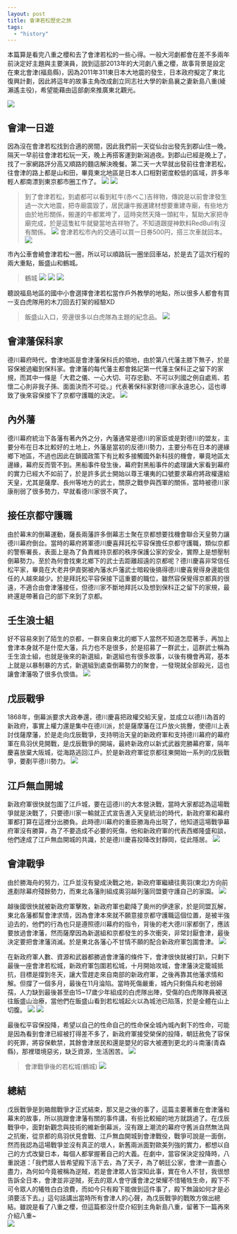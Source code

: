 ```yaml
---
layout: post
title: 會津若松歷史之旅
tags: 
  - "history"
---
```

本篇算是看完八重之櫻和去了會津若松的一些心得。一般大河劇都會在差不多兩年前決定好主題與主要演員，說到這部2013年的大河劇八重之櫻，故事背景是設定在東北會津(福島縣)，因為2011年311東日本大地震的發生，日本政府擬定了東北復興計劃，因此將這年的故事主角改成創立同志社大學的新島襄之妻新島八重(綾瀨遙主役)，希望能藉由這部劇來推廣東北觀光。  
<!-- more -->  
  
  
![](https://i.imgur.com/qL90p9h.jpg)

## 會津一日遊
因為沒在會津若松找到合適的房間，因此我們前一天從仙台出發先到郡山住一晚，隔天一早前往會津若松玩一天，晚上再搭客運到新潟過夜。到郡山已經是晚上了，找了一家網路評分高又順路的麵店解決晚餐。第二天一大早就出發前往會津若松，往會津的路上都是山和田，畢竟東北地區是日本人口相對密度較低的區域，許多年輕人都南漂到東京都市圈工作了。
![](https://i.imgur.com/cOdUuox.jpg)
![](https://i.imgur.com/Uf18e62.jpg)
> 到了會津若松，到處都可以看到紅牛(赤べこ)吉祥物，傳說是以前會津發生過一次大地震，把寺廟震毀了，居民讓牛搬運建材想要重建寺廟，有些地方由於地形關係，搬運的牛都累垮了，這時突然天降一頭紅牛，幫助大家把寺廟完成，於是這隻紅牛就變當地吉祥物了。不知道跟提神飲料RedBull有沒有關係。
![](https://i.imgur.com/Zc3XGpa.jpg)
> 會津若松市內的交通可以買一日券500円，搭三次車就回本。
![](https://i.imgur.com/47RD9Tx.jpg)

市內公車會繞會津若松一圈，所以可以順路玩一圈坐回車站，於是去了這次行程的兩大重點，飯盛山和鶴城。
> 鶴城
![](https://i.imgur.com/sELNDSM.jpg)
![](https://i.imgur.com/eVamJ7M.jpg)
![](https://i.imgur.com/Ajq33mi.jpg)

聽說福島地區的國中小會選擇會津若松當作戶外教學的地點，所以很多人都會有買一支白虎隊用的木刀回去打架的經驗XD
> 飯盛山入口，旁邊很多以白虎隊為主題的紀念品。
![](https://i.imgur.com/8YbD3YQ.jpg)

## 會津藩保科家
德川幕府時代，會津地區是會津藩保科氏的領地，由於第八代藩主膝下無子，於是容保被過繼到保科家。會津藩的每代藩主都會銘記第一代藩主保科正之留下的家規，而其中一條是「大君之儀、一心大切、可存忠勤、不可以列國之例自處焉、若懷二心則非我子孫、面面決而不可從。」代表著保科家對德川家永遠忠心，這也導致了後來容保接下了京都守護職的決定。
![](https://i.imgur.com/iLVmrQn.jpg)

## 內外藩
德川幕府統治下各藩有著內外之分，內藩通常是德川的家臣或是對德川的盟友，主要分布在日本比較好的土地上，外藩是當初的反德川勢力，主要分布在日本的邊緣鄉下地區，不過也因此在鎖國政策下有比較多接觸國外新科技的機會，畢竟地區太邊緣，幕府反而管不到。黑船事件發生後，幕府對黑船事件的處理讓大家看到幕府的實力已經大不如前了，於是許多武士開始以尊王壤夷的口號要求幕府將政權還給天皇，尤其是薩摩、長州等地方的武士，關原之戰參與西軍的關係，當時被德川家康削弱了很多勢力，早就看德川家很不爽了。

## 接任京都守護職
由於幕末的倒幕運動，薩長兩藩許多倒幕志士聚在京都想要找機會聯合天皇勢力讓德川幕府倒台。當時的幕府將軍德川慶喜拜託松平容保擔任京都守護職，類似京都的警察署長，表面上是為了負責維持京都的秩序保護公家的安全，實際上是想壓制倒幕勢力。至於為何會找東北鄉下的武士去距離超遠的京都呢？德川慶喜非常信任松平家，畢竟在大老井伊直弼被內藩水戶藩武士暗殺後搞得德川慶喜覺得身邊能信任的人越來越少。於是拜託松平容保接下這重要的職位，雖然容保覺得京都真的很遠，不適合由會津藩接任，但德川家不斷地拜託以及想到保科正之留下的家規，最終還是帶著自己的部下來到了京都。

## 壬生浪士組
好不容易來到了陌生的京都，一群來自東北的鄉下人當然不知道怎麼著手，再加上會津本身就不是什麼大藩，兵力也不是很多，於是招募了一群武士，這群武士稱為壬生浪士組，也就是後來的新選組，新選組也有很多故事，以後有機會再寫，基本上就是以暴制暴的方式，新選組到處查倒幕勢力的聚會，一發現就全部殺光，這也讓會津藩吸了很多仇恨值。
![](https://i.imgur.com/Mr4U13P.jpg)


## 戊辰戰爭
1868年，倒幕派要求大政奉還，德川慶喜把政權交給天皇，並成立以德川為首的新政府，事實上權力還是集中在德川派，於是薩摩藩在江戶放火挑釁，使德川上表討伐薩摩藩，於是走向戊辰戰爭，支持明治天皇的新政府軍和支持德川幕府的幕府軍在鳥羽伏見開戰，是戊辰戰爭的開端，最終新政府以新式武器完勝幕府軍，隔年慶喜放棄大阪城，從海路逃回江戶。於是新政府軍從京都往東開始一系列的戊辰戰爭，要剷平德川勢力。
![](https://i.imgur.com/Js2fUpD.jpg)

## 江戶無血開城
新政府軍很快就包圍了江戶城，要在這德川的大本營決戰，當時大家都認為這場戰爭就是決戰了，只要德川家一輸就正式宣告進入天皇統治的時代，新政府軍和幕府軍都打算在這裡分出勝負。此時德川幕府的重臣勝海舟出現了，他知道這場戰爭幕府軍沒有勝算，為了不要造成不必要的死傷，他和新政府軍的代表西鄉隆盛和談，他們達成了江戶無血開城的共識，於是德川慶喜投降改封靜岡，從此隱居。
![](https://i.imgur.com/8sRrNxl.jpg)

## 會津戰爭
由於勝海舟的努力，江戶並沒有變成決戰之地，新政府軍繼續往奧羽(東北)方向前進剷除幕府殘餘勢力，而東北各藩則組成奧羽越列藩同盟要守護自己的家園。
![](https://i.imgur.com/jTcHmxC.jpg)

越後國很快就被新政府軍擊敗，新政府軍也勸降了奧州的伊達家，於是同盟瓦解，東北各藩都幫會津求情，因為會津本來就不願意接京都守護職這個位置，是被半強迫去的，他們的行為也只是遵照德川幕府的指令，背後的老大德川家都倒了，應該要放過會津藩，然而薩摩因為新選組和京都發生的多次衝突，非常討厭會津，最後決定要把會津藩消滅。於是東北各藩心不甘情不願的配合新政府軍包圍會津。
![](https://i.imgur.com/bkstsud.jpg)

在新政府軍人數、資源和武器都勝過會津藩的條件下，會津很快就被打趴，只剩下最後一座會津若松城，新政府軍包圍若松城，十月開始攻城，會津藩決定籠城抵抗，目標是撐到冬天，讓大雪趕走來自南部的新政府軍，之後再靠其他藩求情和解。但撐了一個多月，最後在11月淪陷。當時死傷嚴重，城內只剩傷兵和老弱婦孺，人力缺到最後甚至由15~17歲少年組成的白虎隊出陣，受傷的白虎隊隊員被送往飯盛山治療，當他們在飯盛山看到若松城起火以為城池已陷落，於是全體在山上切腹。
![](https://i.imgur.com/jmi0lXV.jpg)
![](https://i.imgur.com/c6YdfsK.jpg)

最後松平容保投降，希望以自己的性命自己的性命保全城內城內剩下的性命，可能是因為看到會津已經被打得差不多了，新政府軍接受榮保的投降，朝廷赦免了容保的死罪，將容保軟禁，其餘會津居民和還是嬰兒的容大被遷到更北的斗南藩(青森縣)，那裡環境惡劣，缺乏資源，生活困苦。
![](https://i.imgur.com/Cpti7uG.jpg)
> 會津戰爭後的若松城(鶴城)
![](https://i.imgur.com/Ew0E8xj.jpg)

## 總結
戊辰戰爭是到箱館戰爭才正式結束，那又是之後的事了，這篇主要著重在會津藩和幕末的故事，所以挑跟會津藩有關的事件講，有些比較細的地方就跳過了。在戊辰戰爭中，面對新觀念與技術的維新倒幕派，沒有跟上潮流的幕府守舊派自然無法與之抗衡，從京都的鳥羽伏見會戰、江戶無血開城到會津戰役，戰爭可說是一面倒，然而我認為這場戰爭並沒有真正的壞人，新舊兩派面對歐美列強的實力，都想以自己的方式改變日本，每個人都掌握著自己的大義。在劇中，當容保決定投降時，八重說道：「我們眾人皆希望殿下活下去，為了天子，為了朝廷公家，會津一直盡心盡力，為何如今竟被稱為逆賊，若是會津眾人皆深知此事，實在令人不甘，我很想告訴全日本，會津並非逆賊，死去的眾人會守護會津之榮耀不惜犧牲生命，殿下不可令眾人的犧牲白白浪費，而如今只有殿下能做到這件事了，殿下無論如何才是必須要活下去。」這句話講出當時所有會津人的心聲，為戊辰戰爭的戰敗方做出總結。雖說是看了八重之櫻，但這篇都沒什麼介紹到主角新島八重，留著下一篇再來介紹八重~  
![](https://i.imgur.com/9Xm9Rwf.jpg)








